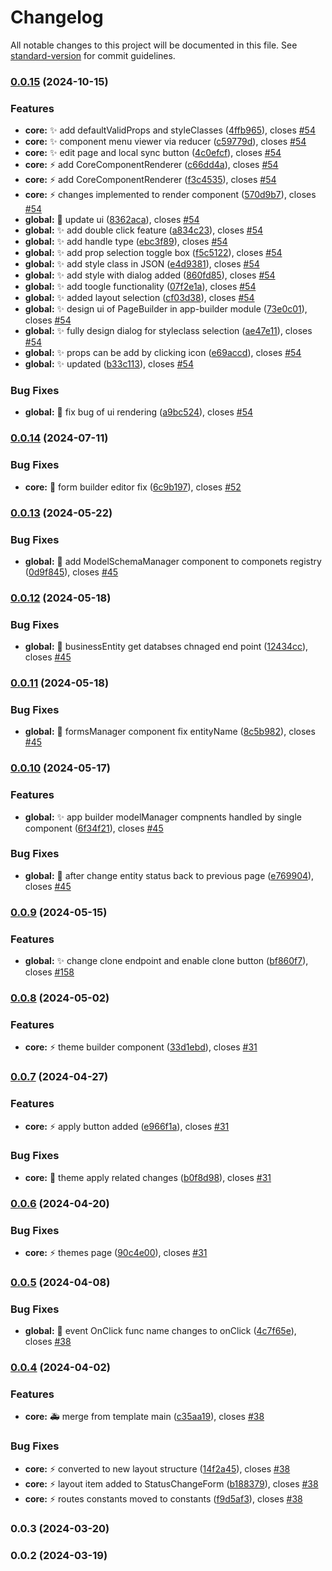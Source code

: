 # Changelog

All notable changes to this project will be documented in this file. See [standard-version](https://github.com/conventional-changelog/standard-version) for commit guidelines.

### [0.0.15](https://https//github.com/wrappid/wrappid-module/compare/v0.0.14...v0.0.15) (2024-10-15)


### Features

* **core:** :sparkles: add defaultValidProps and styleClasses ([4ffb965](https://https//github.com/wrappid/wrappid-module/commit/4ffb9654debea73b9de965c25fc3c1215acb2f83)), closes [#54](https://https//github.com/wrappid/wrappid-module/issues/54)
* **core:** :sparkles: component menu viewer via reducer ([c59779d](https://https//github.com/wrappid/wrappid-module/commit/c59779d928435abad13a3932dcb07dc5a9e11284)), closes [#54](https://https//github.com/wrappid/wrappid-module/issues/54)
* **core:** :sparkles: edit page and local sync button ([4c0efcf](https://https//github.com/wrappid/wrappid-module/commit/4c0efcfe7d0fc86c7afe9e6945c87897c0f7b7f2)), closes [#54](https://https//github.com/wrappid/wrappid-module/issues/54)
* **core:** :zap: add CoreComponentRenderer ([c66dd4a](https://https//github.com/wrappid/wrappid-module/commit/c66dd4a0b123b64a066d74d683ce18a5d6feb4be)), closes [#54](https://https//github.com/wrappid/wrappid-module/issues/54)
* **core:** :zap: add CoreComponentRenderer ([f3c4535](https://https//github.com/wrappid/wrappid-module/commit/f3c453530cdca975d0cdbc8f819f76ac48a72748)), closes [#54](https://https//github.com/wrappid/wrappid-module/issues/54)
* **core:** :zap: changes implemented to render component ([570d9b7](https://https//github.com/wrappid/wrappid-module/commit/570d9b75e6e68376599361e1b2df723b6bd567cd)), closes [#54](https://https//github.com/wrappid/wrappid-module/issues/54)
* **global:** :lipstick: update ui ([8362aca](https://https//github.com/wrappid/wrappid-module/commit/8362aca94c49f1d675e07844c672fb4b73daadec)), closes [#54](https://https//github.com/wrappid/wrappid-module/issues/54)
* **global:** :sparkles: add double click feature ([a834c23](https://https//github.com/wrappid/wrappid-module/commit/a834c23370aa9fdb0f496addb1668525446daf66)), closes [#54](https://https//github.com/wrappid/wrappid-module/issues/54)
* **global:** :sparkles: add handle type ([ebc3f89](https://https//github.com/wrappid/wrappid-module/commit/ebc3f8930f981c22b0810de1d36ac190850517d0)), closes [#54](https://https//github.com/wrappid/wrappid-module/issues/54)
* **global:** :sparkles: add prop selection toggle box ([f5c5122](https://https//github.com/wrappid/wrappid-module/commit/f5c512274054ae3ef7d67255fefbfb1ac5b024a7)), closes [#54](https://https//github.com/wrappid/wrappid-module/issues/54)
* **global:** :sparkles: add style class in JSON ([e4d9381](https://https//github.com/wrappid/wrappid-module/commit/e4d9381890ffd085c2dde44fc3a68434bfc0a5e2)), closes [#54](https://https//github.com/wrappid/wrappid-module/issues/54)
* **global:** :sparkles: add style with dialog added ([860fd85](https://https//github.com/wrappid/wrappid-module/commit/860fd85e80b3ae11e95309f3d71775d8b5dab3c1)), closes [#54](https://https//github.com/wrappid/wrappid-module/issues/54)
* **global:** :sparkles: add toogle functionality ([07f2e1a](https://https//github.com/wrappid/wrappid-module/commit/07f2e1a2893ed9cfd66e7472c9ed55ce99d4e69e)), closes [#54](https://https//github.com/wrappid/wrappid-module/issues/54)
* **global:** :sparkles: added layout selection ([cf03d38](https://https//github.com/wrappid/wrappid-module/commit/cf03d38881dc0c6a1ccaf593e48b3abc299352f5)), closes [#54](https://https//github.com/wrappid/wrappid-module/issues/54)
* **global:** :sparkles: design ui of PageBuilder in app-builder module ([73e0c01](https://https//github.com/wrappid/wrappid-module/commit/73e0c01447f499f70e43594e9df76f83ab5c5a0c)), closes [#54](https://https//github.com/wrappid/wrappid-module/issues/54)
* **global:** :sparkles: fully design dialog for styleclass selection ([ae47e11](https://https//github.com/wrappid/wrappid-module/commit/ae47e114c460efc3dc6154d71e279736e9340895)), closes [#54](https://https//github.com/wrappid/wrappid-module/issues/54)
* **global:** :sparkles: props can be add by clicking icon ([e69accd](https://https//github.com/wrappid/wrappid-module/commit/e69accd65a20ede1d2ea868a8668378f5c45b776)), closes [#54](https://https//github.com/wrappid/wrappid-module/issues/54)
* **global:** :sparkles: updated ([b33c113](https://https//github.com/wrappid/wrappid-module/commit/b33c1132cb9c93bdd3bf5454b30b597d3ac6311e)), closes [#54](https://https//github.com/wrappid/wrappid-module/issues/54)


### Bug Fixes

* **global:** :bug: fix bug of ui rendering ([a9bc524](https://https//github.com/wrappid/wrappid-module/commit/a9bc5244b60704f12923d1986fe131749ce7e1d1)), closes [#54](https://https//github.com/wrappid/wrappid-module/issues/54)

### [0.0.14](https://https//github.com/wrappid/wrappid-module/compare/v0.0.13...v0.0.14) (2024-07-11)


### Bug Fixes

* **core:** :bug: form builder editor fix ([6c9b197](https://https//github.com/wrappid/wrappid-module/commit/6c9b197ffe04e0ec121b49b616433627f9ee2359)), closes [#52](https://https//github.com/wrappid/wrappid-module/issues/52)

### [0.0.13](https://https//github.com/wrappid/wrappid-module/compare/v0.0.12...v0.0.13) (2024-05-22)


### Bug Fixes

* **global:** :bug: add ModelSchemaManager component  to componets registry ([0d9f845](https://https//github.com/wrappid/wrappid-module/commit/0d9f845a124158b47ab5eef2b7ee8e51f0d30d95)), closes [#45](https://https//github.com/wrappid/wrappid-module/issues/45)

### [0.0.12](https://https//github.com/wrappid/wrappid-module/compare/v0.0.11...v0.0.12) (2024-05-18)


### Bug Fixes

* **global:** :bug: businessEntity get databses chnaged end point ([12434cc](https://https//github.com/wrappid/wrappid-module/commit/12434ccfcee42b371bdce3882cf67535400d745d)), closes [#45](https://https//github.com/wrappid/wrappid-module/issues/45)

### [0.0.11](https://https//github.com/wrappid/wrappid-module/compare/v0.0.10...v0.0.11) (2024-05-18)


### Bug Fixes

* **global:** :bug: formsManager component fix entityName ([8c5b982](https://https//github.com/wrappid/wrappid-module/commit/8c5b9822d943e81e98a4549ef2712fea0dd1487e)), closes [#45](https://https//github.com/wrappid/wrappid-module/issues/45)

### [0.0.10](https://https//github.com/wrappid/wrappid-module/compare/v0.0.9...v0.0.10) (2024-05-17)


### Features

* **global:** :sparkles: app builder modelManager compnents handled by single component ([6f34f21](https://https//github.com/wrappid/wrappid-module/commit/6f34f21119509f4033694c74aa3ba667091fc18c)), closes [#45](https://https//github.com/wrappid/wrappid-module/issues/45)


### Bug Fixes

* **global:** :bug: after change entity status back to previous page ([e769904](https://https//github.com/wrappid/wrappid-module/commit/e769904fe5fe0b7cf988e124c0931fcf5b9b767f)), closes [#45](https://https//github.com/wrappid/wrappid-module/issues/45)

### [0.0.9](https://https//github.com/wrappid/wrappid-module/compare/v0.0.8...v0.0.9) (2024-05-15)


### Features

* **global:** :sparkles: change clone endpoint and enable clone button ([bf860f7](https://https//github.com/wrappid/wrappid-module/commit/bf860f72082d78662adc98ca841a4f65005c6e2c)), closes [#158](https://https//github.com/wrappid/wrappid-module/issues/158)

### [0.0.8](https://https//github.com/wrappid/wrappid-module/compare/v0.0.7...v0.0.8) (2024-05-02)


### Features

* **core:** :zap: theme builder component ([33d1ebd](https://https//github.com/wrappid/wrappid-module/commit/33d1ebd0b3e0eb5b12d4cd494af2bf9406e36001)), closes [#31](https://https//github.com/wrappid/wrappid-module/issues/31)

### [0.0.7](https://https//github.com/wrappid/wrappid-module/compare/v0.0.6...v0.0.7) (2024-04-27)


### Features

* **core:** :zap: apply button added ([e966f1a](https://https//github.com/wrappid/wrappid-module/commit/e966f1ae8e6bbf5d1be8f3940bbd6a9f39365383)), closes [#31](https://https//github.com/wrappid/wrappid-module/issues/31)


### Bug Fixes

* **core:** :art: theme apply related changes ([b0f8d98](https://https//github.com/wrappid/wrappid-module/commit/b0f8d986d31e1c4662820cbaf84c81737e2256c2)), closes [#31](https://https//github.com/wrappid/wrappid-module/issues/31)

### [0.0.6](https://https//github.com/wrappid/wrappid-module/compare/v0.0.5...v0.0.6) (2024-04-20)


### Bug Fixes

* **core:** :zap: themes page ([90c4e00](https://https//github.com/wrappid/wrappid-module/commit/90c4e003435bfc17e81d224d4344cc8e6b8c8f19)), closes [#31](https://https//github.com/wrappid/wrappid-module/issues/31)

### [0.0.5](https://https//github.com/wrappid/wrappid-module/compare/v0.0.4...v0.0.5) (2024-04-08)


### Bug Fixes

* **global:** :bug: event OnClick func name changes to onClick ([4c7f65e](https://https//github.com/wrappid/wrappid-module/commit/4c7f65ee41cb8779274ba603ba82608ecd7df105)), closes [#38](https://https//github.com/wrappid/wrappid-module/issues/38)

### [0.0.4](https://https//github.com/wrappid/wrappid-module/compare/v0.0.3...v0.0.4) (2024-04-02)


### Features

* **core:** :ambulance: merge from template main ([c35aa19](https://https//github.com/wrappid/wrappid-module/commit/c35aa19de6b995ea6cdfd3adc3f9d1b1de72459f)), closes [#38](https://https//github.com/wrappid/wrappid-module/issues/38)


### Bug Fixes

* **core:** :zap: converted to new layout structure ([14f2a45](https://https//github.com/wrappid/wrappid-module/commit/14f2a458461a2a9ad7df7b8d998b03fc3cbc720e)), closes [#38](https://https//github.com/wrappid/wrappid-module/issues/38)
* **core:** :zap: layout item added to StatusChangeForm ([b188379](https://https//github.com/wrappid/wrappid-module/commit/b188379fe2440abc8a2bcd73c98e950a0b06ff66)), closes [#38](https://https//github.com/wrappid/wrappid-module/issues/38)
* **core:** :zap: routes constants moved to constants ([f9d5af3](https://https//github.com/wrappid/wrappid-module/commit/f9d5af398be2f1036d64660b5252f006487d2ba8)), closes [#38](https://https//github.com/wrappid/wrappid-module/issues/38)

### 0.0.3 (2024-03-20)

### 0.0.2 (2024-03-19)
